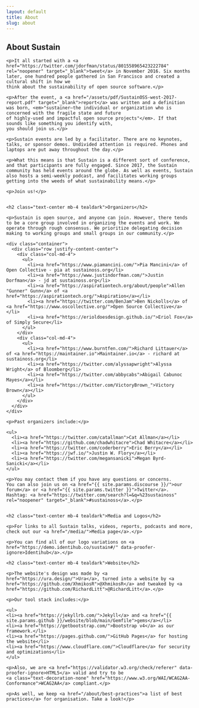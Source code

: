 ```yaml
---
layout: default
title: About
slug: about
---
```


<div class="container about">
  <div class="row justify-content-center">
    <div class="col-md-10">
    <h2 class="text-center mb-4 tealdark">About Sustain</h2>

    <p>It all started with a <a href="https://twitter.com/jdorfman/status/801558965423222784" rel="noopener" target="_blank">tweet</a> in November 2016. Six months later, one hundred people gathered in San Francisco and created a cultural shift in how we
    think about the sustainability of open source software.</p>

    <p>After the event, a <a href="/assets/pdf/SustainOSS-west-2017-report.pdf" target="_blank">report</a> was written and a definition
    was born, <em>"sustainer—the individual or organization who is concerned with the fragile state and future
    of highly-used and impactful open source projects"</em>. If that sounds like something you identify with,
    you should join us.</p>

    <p>Sustain events are led by a facilitator. There are no keynotes, talks, or sponsor demos. Undivided attention is required. Phones and laptops are put away throughout the day.</p>

    <p>What this means is that Sustain is a different sort of conference, and that participants are fully engaged. Since 2017, the Sustain community has held events around the globe. As well as events, Sustain also hosts a semi-weekly podcast, and facilitates working groups getting into the weeds of what sustainability means.</p>

    <p>Join us!</p>


    <h2 class="text-center mb-4 tealdark">Organizers</h2>

    <p>Sustain is open source, and anyone can join. However, there tends to be a core group involved in organizing the events and work. We operate through rough consensus. We prioritize delegating decision making to working groups and small groups in our community.</p>

    <div class="container">
      <div class="row justify-content-center">
        <div class="col-md-4">
          <ul>
            <li><a href="https://www.piamancini.com/">Pia Mancini</a> of Open Collective - pia at sustainoss.org</li>
            <li><a href="https://www.justindorfman.com/">Justin Dorfman</a> - jd at sustainoss.org</li>
            <li><a href="https://aspirationtech.org/about/people">Allen "Gunner" Gunn</a> of <a href="https://aspirationtech.org/">Aspiration</a></li>
            <li><a href="https://twitter.com/BenJam">Ben Nickolls</a> of <a href="https://www.oscollective.org/">Open Source Collective</a></li>
            <li><a href="https://erioldoesdesign.github.io/">Eriol Fox</a> of Simply Secure</li>
          </ul>
        </div>
        <div class="col-md-4">
          <ul>
            <li><a href="https://www.burntfen.com/">Richard Littauer</a> of <a href="https://maintainer.io">Maintainer.io</a> - richard at sustainoss.org</li>
            <li><a href="https://twitter.com/alyssapwright">Alyssa Wright</a> of Bloomberg</li>
            <li><a href="https://twitter.com/abbycabs">Abigail Cabunoc Mayes</a></li>
            <li><a href="https://twitter.com/VictoryBrown_">Victory Brown</a></li>
          </ul>
        </div>
      </div>
    </div>

    <p>Past organizers include:</p>

    <ul>
      <li><a href="https://twitter.com/catallman">Cat Allman</a></li>
      <li><a href="https://github.com/chadwhitacre">Chad Whitacre</a></li>
      <li><a href="https://twitter.com/coderberry">Eric Berry</a></li>
      <li><a href="https://jwf.io/">Justin W. Flory</a></li>
      <li><a href="https://twitter.com/megansanicki">Megan Byrd-Sanicki</a></li>
    </ul>

    <p>You may contact them if you have any questions or concerns.
    You can also join us on <a href="{{ site.params.discourse }}/">our forum</a> or <a href="{{ site.params.twitter }}">Twitter</a>.
    Hashtag: <a href="https://twitter.com/search?l=&q=%23sustainoss" rel="noopener" target="_blank">#sustainoss</a>.</p>


    <h2 class="text-center mb-4 tealdark">Media and Logos</h2>

    <p>For links to all Sustain talks, videos, reports, podcasts and more, check out our <a href="/media/">Media page</a>.</p>

    <p>You can find all of our logo variations on <a href="https://demo.identihub.co/sustain#/" data-proofer-ignore>Identihub</a>.</p>

    <h2 class="text-center mb-4 tealdark">Website</h2>

    <p>The website's design was made by <a href="https://ura.design/">Ura</a>, turned into a website by <a href="https://github.com/XhmikosR">@XhmikosR</a> and tweaked by <a href="https://github.com/RichardLitt">@RichardLitt</a>.</p>

    <p>Our tool stack includes:</p>

    <ul>
    <li><a href="https://jekyllrb.com/">Jekyll</a> and <a href="{{ site.params.github }}/website/blob/main/Gemfile">gems</a></li>
    <li><a href="https://getbootstrap.com/">Bootstrap v4</a> as our framework.</li>
    <li><a href="https://pages.github.com/">GitHub Pages</a> for hosting the website</li>
    <li><a href="https://www.cloudflare.com/">Cloudflare</a> for security and optimizations</li>
    </ul>

    <p>Also, we are <a href="https://validator.w3.org/check/referer" data-proofer-ignore>HTML5</a> valid and try to be
    <a class="text-decoration-none" href="https://www.w3.org/WAI/WCAG2AA-Conformance">WCAG2AA</a> compliant.</p>

    <p>As well, we keep <a href="/about/best-practices">a list of best practices</a> for organisation. Take a look!</p>

  </div>
</div>
</div>
